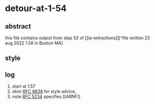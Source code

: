 # detour-at-1-54

## abstract

this file contains output from step 52 of [[ia-extractions]][^file written 23 aug 2022 1.56 in Boston MA]

## style

## log

1. start at 1.57
2. skim [RFC 6838](https://www.rfc-editor.org/rfc/rfc6838) for style advice,
3. note [RFC 5234](https://www.rfc-editor.org/rfc/rfc5234) specifies [[ABNF]]